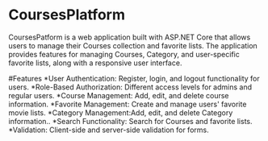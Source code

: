 # CoursesPlatform
CoursesPatform is a web application built with ASP.NET Core that allows users to manage their Courses collection and favorite lists. The application provides features for managing Courses, Category, and user-specific favorite lists, along with a responsive user interface.

#Features
*User Authentication: Register, login, and logout functionality for users.
*Role-Based Authorization: Different access levels for admins and regular users.
*Course Management: Add, edit, and delete course information.
*Favorite Management: Create and manage users' favorite movie lists.
*Category  Management:Add, edit, and delete Category information..
*Search Functionality: Search for Courses and favorite lists.
*Validation: Client-side and server-side validation for forms.
